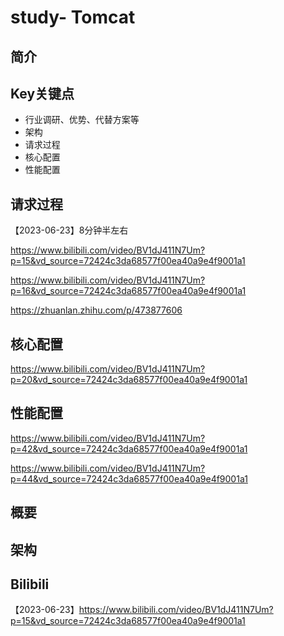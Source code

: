 # study- Tomcat  #
## 简介





## Key关键点

- 行业调研、优势、代替方案等
- 架构
- 请求过程 
- 核心配置 
- 性能配置 





## 请求过程 

【2023-06-23】8分钟半左右

https://www.bilibili.com/video/BV1dJ411N7Um?p=15&vd_source=72424c3da68577f00ea40a9e4f9001a1

https://www.bilibili.com/video/BV1dJ411N7Um?p=16&vd_source=72424c3da68577f00ea40a9e4f9001a1



https://zhuanlan.zhihu.com/p/473877606



## 核心配置 

https://www.bilibili.com/video/BV1dJ411N7Um?p=20&vd_source=72424c3da68577f00ea40a9e4f9001a1



## 性能配置 

https://www.bilibili.com/video/BV1dJ411N7Um?p=42&vd_source=72424c3da68577f00ea40a9e4f9001a1

https://www.bilibili.com/video/BV1dJ411N7Um?p=44&vd_source=72424c3da68577f00ea40a9e4f9001a1

## 



## **概要** 



## **架构** 



## Bilibili 

【2023-06-23】https://www.bilibili.com/video/BV1dJ411N7Um?p=15&vd_source=72424c3da68577f00ea40a9e4f9001a1

